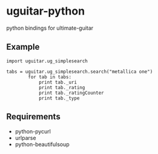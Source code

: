 uguitar-python
==============

python bindings for ultimate-guitar

Example
-------

    import uguitar.ug_simplesearch
    
    tabs = uguitar.ug_simplesearch.search("metallica one")
            for tab in tabs:
                print tab._uri
                print tab._rating
                print tab._ratingCounter
                print tab._type

Requirements
------------

 * python-pycurl
 * urlparse
 * python-beautifulsoup